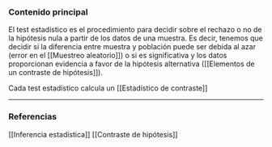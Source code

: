 ### Contenido principal

El test estadístico es el procedimiento para decidir sobre el rechazo o no de la hipótesis nula a partir de los datos de una muestra. Es decir, tenemos que decidir si la diferencia entre muestra y población puede ser debida al azar (error en el [[Muestreo aleatorio]]) o si es significativa y los datos proporcionan evidencia a favor de la hipótesis alternativa ([[Elementos de un contraste de hipótesis]]).

Cada test estadístico calcula un [[Estadístico de contraste]]

--- 
### Referencias

[[Inferencia estadística]]
[[Contraste de hipótesis]]